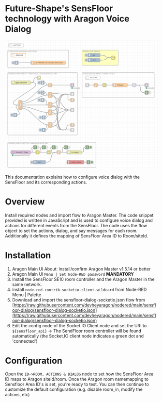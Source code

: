 # Future-Shape's SensFloor technology with Aragon Voice Dialog
![sensfloor-dialog](sensfloor-dialog.png)

This documentation explains how to configure voice dialog with the SensFloor and its corresponding actions. 

# Overview
Install required nodes and import flow to Aragon Master.
The code snippet provided is written in JavaScript and is used to configure voice dialog and actions for different events from the SensFloor. The code uses the flow object to set the actions, dialog, and say messages for each room. Additionally it defines the mapping of SensFloor Area ID to Room/siteId.

# Installation
1. Aragon Main UI About: Install/confirm Aragon Master v1.5.14 or better
1. Aragon Main UI  `Menu | Set Node-RED password` **MANDATORY**
1. Install the SensFloor SE10 room controller and the Aragon Master in the same network.
1. Install `node-red-contrib-socketio-client-wildcard` from Node-RED Menu | Palette
1. Download and import the sensfloor-dialog-socketio.json flow from [https://raw.githubusercontent.com/devheyaragon/nodered/main/sensfloor-dialog/sensfloor-dialog-socketio.json](https://raw.githubusercontent.com/devheyaragon/nodered/main/sensfloor-dialog/sensfloor-dialog-socketio.json)
1. Edit the config node of the Socket.IO Client node and set the URI to `${sensfloor_api}`
-> The SendFloor room controller will be found automatically (the Socket.IO client node indicates a green dot and 'connected')

# Configuration 
Open the `ID->ROOM, ACTIONS & DIALOG` node to set how the SensFloor Area ID maps to Aragon siteId/room.
Once the Aragon room namemapping to Sensfloor Area ID's is set, you're ready to test.
You can then continue to customize the default configuration (e.g. disable room_in, modify the actions, etc)


